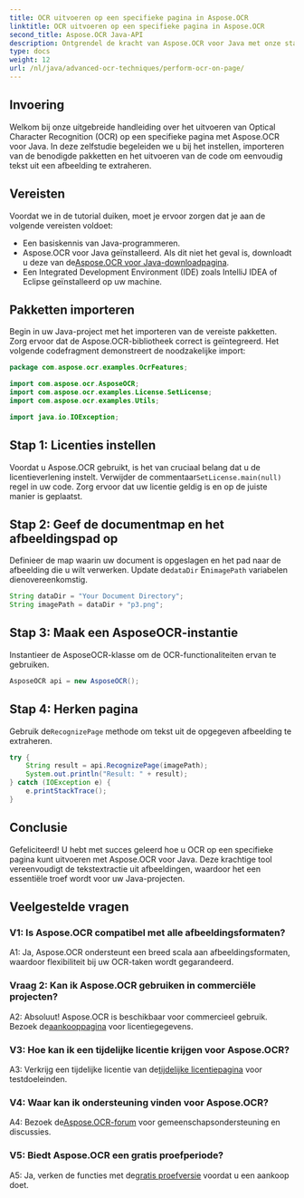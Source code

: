 ```yaml
---
title: OCR uitvoeren op een specifieke pagina in Aspose.OCR
linktitle: OCR uitvoeren op een specifieke pagina in Aspose.OCR
second_title: Aspose.OCR Java-API
description: Ontgrendel de kracht van Aspose.OCR voor Java met onze stapsgewijze handleiding voor het uitvoeren van OCR op specifieke pagina's. Extraheer moeiteloos tekst uit afbeeldingen en verbeter uw Java-projecten.
type: docs
weight: 12
url: /nl/java/advanced-ocr-techniques/perform-ocr-on-page/
---
```

## Invoering

Welkom bij onze uitgebreide handleiding over het uitvoeren van Optical Character Recognition (OCR) op een specifieke pagina met Aspose.OCR voor Java. In deze zelfstudie begeleiden we u bij het instellen, importeren van de benodigde pakketten en het uitvoeren van de code om eenvoudig tekst uit een afbeelding te extraheren.

## Vereisten

Voordat we in de tutorial duiken, moet je ervoor zorgen dat je aan de volgende vereisten voldoet:

- Een basiskennis van Java-programmeren.
-  Aspose.OCR voor Java geïnstalleerd. Als dit niet het geval is, downloadt u deze van de[Aspose.OCR voor Java-downloadpagina](https://releases.aspose.com/ocr/java/).
- Een Integrated Development Environment (IDE) zoals IntelliJ IDEA of Eclipse geïnstalleerd op uw machine.

## Pakketten importeren

Begin in uw Java-project met het importeren van de vereiste pakketten. Zorg ervoor dat de Aspose.OCR-bibliotheek correct is geïntegreerd. Het volgende codefragment demonstreert de noodzakelijke import:

```java
package com.aspose.ocr.examples.OcrFeatures;

import com.aspose.ocr.AsposeOCR;
import com.aspose.ocr.examples.License.SetLicense;
import com.aspose.ocr.examples.Utils;

import java.io.IOException;
```

## Stap 1: Licenties instellen

 Voordat u Aspose.OCR gebruikt, is het van cruciaal belang dat u de licentieverlening instelt. Verwijder de commentaar`SetLicense.main(null)` regel in uw code. Zorg ervoor dat uw licentie geldig is en op de juiste manier is geplaatst.

## Stap 2: Geef de documentmap en het afbeeldingspad op

Definieer de map waarin uw document is opgeslagen en het pad naar de afbeelding die u wilt verwerken. Update de`dataDir` En`imagePath` variabelen dienovereenkomstig.

```java
String dataDir = "Your Document Directory";
String imagePath = dataDir + "p3.png";
```

## Stap 3: Maak een AsposeOCR-instantie

Instantieer de AsposeOCR-klasse om de OCR-functionaliteiten ervan te gebruiken.

```java
AsposeOCR api = new AsposeOCR();
```

## Stap 4: Herken pagina

 Gebruik de`RecognizePage` methode om tekst uit de opgegeven afbeelding te extraheren.

```java
try {
    String result = api.RecognizePage(imagePath);
    System.out.println("Result: " + result);
} catch (IOException e) {
    e.printStackTrace();
}
```

## Conclusie

Gefeliciteerd! U hebt met succes geleerd hoe u OCR op een specifieke pagina kunt uitvoeren met Aspose.OCR voor Java. Deze krachtige tool vereenvoudigt de tekstextractie uit afbeeldingen, waardoor het een essentiële troef wordt voor uw Java-projecten.

## Veelgestelde vragen

### V1: Is Aspose.OCR compatibel met alle afbeeldingsformaten?

A1: Ja, Aspose.OCR ondersteunt een breed scala aan afbeeldingsformaten, waardoor flexibiliteit bij uw OCR-taken wordt gegarandeerd.

### Vraag 2: Kan ik Aspose.OCR gebruiken in commerciële projecten?

 A2: Absoluut! Aspose.OCR is beschikbaar voor commercieel gebruik. Bezoek de[aankooppagina](https://purchase.aspose.com/buy) voor licentiegegevens.

### V3: Hoe kan ik een tijdelijke licentie krijgen voor Aspose.OCR?

 A3: Verkrijg een tijdelijke licentie van de[tijdelijke licentiepagina](https://purchase.aspose.com/temporary-license/) voor testdoeleinden.

### V4: Waar kan ik ondersteuning vinden voor Aspose.OCR?

 A4: Bezoek de[Aspose.OCR-forum](https://forum.aspose.com/c/ocr/16) voor gemeenschapsondersteuning en discussies.

### V5: Biedt Aspose.OCR een gratis proefperiode?

 A5: Ja, verken de functies met de[gratis proefversie](https://releases.aspose.com/) voordat u een aankoop doet.